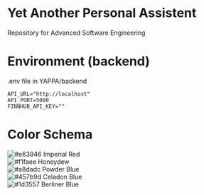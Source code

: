 # Yet Another Personal Assistent
Repository for Advanced Software Engineering

# Environment (backend)

.env file in YAPPA/backend

```env
API_URL="http://localhost"
API_PORT=5000
FINNHUB_API_KEY=""
```

# Color Schema
![#e63946](https://placehold.it/15/e63946/000000?text=+) Imperial Red<br>
![#f1faee](https://placehold.it/15/f1faee/000000?text=+) Honeydew<br>
![#a8dadc](https://placehold.it/15/a8dadc/000000?text=+) Powder Blue<br>
![#457b9d](https://placehold.it/15/457b9d/000000?text=+) Celadon Blue<br>
![#1d3557](https://placehold.it/15/1d3557/000000?text=+) Berliner Blue<br>
